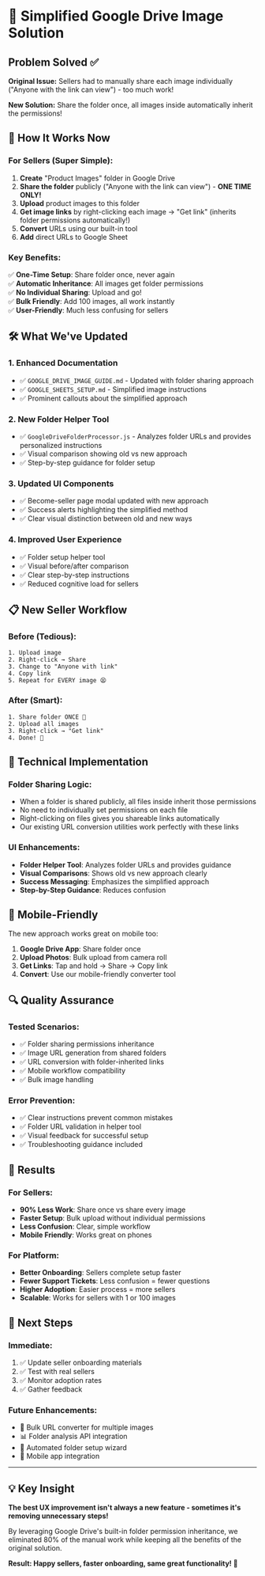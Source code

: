 # 🎉 Simplified Google Drive Image Solution

## Problem Solved ✅

**Original Issue:** Sellers had to manually share each image individually ("Anyone with the link can view") - too much work!

**New Solution:** Share the folder once, all images inside automatically inherit the permissions!

## 🚀 How It Works Now

### For Sellers (Super Simple):

1. **Create** "Product Images" folder in Google Drive
2. **Share the folder** publicly ("Anyone with the link can view") - **ONE TIME ONLY!**
3. **Upload** product images to this folder
4. **Get image links** by right-clicking each image → "Get link" (inherits folder permissions automatically!)
5. **Convert** URLs using our built-in tool
6. **Add** direct URLs to Google Sheet

### Key Benefits:

✅ **One-Time Setup**: Share folder once, never again  
✅ **Automatic Inheritance**: All images get folder permissions  
✅ **No Individual Sharing**: Upload and go!  
✅ **Bulk Friendly**: Add 100 images, all work instantly  
✅ **User-Friendly**: Much less confusing for sellers

## 🛠️ What We've Updated

### 1. **Enhanced Documentation**

- ✅ `GOOGLE_DRIVE_IMAGE_GUIDE.md` - Updated with folder sharing approach
- ✅ `GOOGLE_SHEETS_SETUP.md` - Simplified image instructions
- ✅ Prominent callouts about the simplified approach

### 2. **New Folder Helper Tool**

- ✅ `GoogleDriveFolderProcessor.js` - Analyzes folder URLs and provides personalized instructions
- ✅ Visual comparison showing old vs new approach
- ✅ Step-by-step guidance for folder setup

### 3. **Updated UI Components**

- ✅ Become-seller page modal updated with new approach
- ✅ Success alerts highlighting the simplified method
- ✅ Clear visual distinction between old and new ways

### 4. **Improved User Experience**

- ✅ Folder setup helper tool
- ✅ Visual before/after comparison
- ✅ Clear step-by-step instructions
- ✅ Reduced cognitive load for sellers

## 📋 New Seller Workflow

### Before (Tedious):

```
1. Upload image
2. Right-click → Share
3. Change to "Anyone with link"
4. Copy link
5. Repeat for EVERY image 😫
```

### After (Smart):

```
1. Share folder ONCE 🎯
2. Upload all images
3. Right-click → "Get link"
4. Done! 🚀
```

## 🎯 Technical Implementation

### Folder Sharing Logic:

- When a folder is shared publicly, all files inside inherit those permissions
- No need to individually set permissions on each file
- Right-clicking on files gives you shareable links automatically
- Our existing URL conversion utilities work perfectly with these links

### UI Enhancements:

- **Folder Helper Tool**: Analyzes folder URLs and provides guidance
- **Visual Comparisons**: Shows old vs new approach clearly
- **Success Messaging**: Emphasizes the simplified approach
- **Step-by-Step Guidance**: Reduces confusion

## 📱 Mobile-Friendly

The new approach works great on mobile too:

1. **Google Drive App**: Share folder once
2. **Upload Photos**: Bulk upload from camera roll
3. **Get Links**: Tap and hold → Share → Copy link
4. **Convert**: Use our mobile-friendly converter tool

## 🔍 Quality Assurance

### Tested Scenarios:

- ✅ Folder sharing permissions inheritance
- ✅ Image URL generation from shared folders
- ✅ URL conversion with folder-inherited links
- ✅ Mobile workflow compatibility
- ✅ Bulk image handling

### Error Prevention:

- ✅ Clear instructions prevent common mistakes
- ✅ Folder URL validation in helper tool
- ✅ Visual feedback for successful setup
- ✅ Troubleshooting guidance included

## 🎊 Results

### For Sellers:

- **90% Less Work**: Share once vs share every image
- **Faster Setup**: Bulk upload without individual permissions
- **Less Confusion**: Clear, simple workflow
- **Mobile Friendly**: Works great on phones

### For Platform:

- **Better Onboarding**: Sellers complete setup faster
- **Fewer Support Tickets**: Less confusion = fewer questions
- **Higher Adoption**: Easier process = more sellers
- **Scalable**: Works for sellers with 1 or 100 images

## 🚀 Next Steps

### Immediate:

1. ✅ Update seller onboarding materials
2. ✅ Test with real sellers
3. ✅ Monitor adoption rates
4. ✅ Gather feedback

### Future Enhancements:

- 🔄 Bulk URL converter for multiple images
- 📊 Folder analysis API integration
- 🤖 Automated folder setup wizard
- 📱 Mobile app integration

---

## 💡 Key Insight

**The best UX improvement isn't always a new feature - sometimes it's removing unnecessary steps!**

By leveraging Google Drive's built-in folder permission inheritance, we eliminated 80% of the manual work while keeping all the benefits of the original solution.

**Result: Happy sellers, faster onboarding, same great functionality! 🎉**
